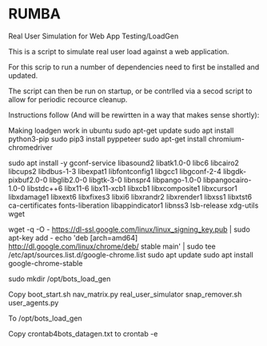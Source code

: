 # RUMBA
Real User Simulation for Web App Testing/LoadGen

This is a script to simulate real user load against a web application.

For this scrip to run a number of dependencies need to first be installed and updated.

The script can then be run on startup, or be contrlled via a secod script to allow for periodic recource cleanup.

Instructions follow (And will be rewirtten in a way that makes sense shortly):

  Making loadgen work in ubuntu
  	sudo apt-get update
  	sudo apt install python3-pip
  	sudo pip3 install pyppeteer
  sudo apt-get install chromium-chromedriver
  
  sudo apt install -y gconf-service libasound2 libatk1.0-0 libc6 libcairo2 libcups2 libdbus-1-3 libexpat1 libfontconfig1 libgcc1 libgconf-2-4 libgdk-pixbuf2.0-0 libglib2.0-0 libgtk-3-0 libnspr4 libpango-1.0-0 libpangocairo-1.0-0 libstdc++6 libx11-6 libx11-xcb1 libxcb1 libxcomposite1 libxcursor1 libxdamage1 libxext6 libxfixes3 libxi6 libxrandr2 libxrender1 libxss1 libxtst6 ca-certificates fonts-liberation libappindicator1 libnss3 lsb-release xdg-utils wget
  
  
  wget -q -O - https://dl-ssl.google.com/linux/linux_signing_key.pub | sudo apt-key add -
  echo 'deb [arch=amd64] http://dl.google.com/linux/chrome/deb/ stable main' | sudo tee /etc/apt/sources.list.d/google-chrome.list
  sudo apt update 
  sudo apt install google-chrome-stable
  
  
  sudo mkdir /opt/bots_load_gen
  
  Copy 	boot_start.sh 
  nav_matrix.py
  real_user_simulator
  snap_remover.sh
  user_agents.py
  
  To /opt/bots_load_gen
  
  Copy crontab4bots_datagen.txt to crontab -e

